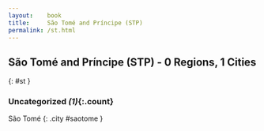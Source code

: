 ```yaml
---
layout:    book
title:     São Tomé and Príncipe (STP)
permalink: /st.html
---
```


## São Tomé and Príncipe (STP) - 0 Regions, 1 Cities
{: #st }





### Uncategorized _(1)_{:.count}


São Tomé  {: .city #saotome } <br>


 
